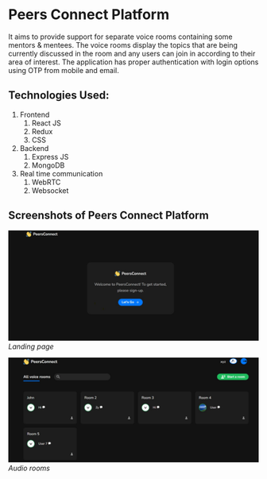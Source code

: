 # Peers Connect Platform
It aims to provide support for separate voice rooms containing some mentors & mentees. The voice rooms display the topics that are being currently discussed in the room and any users can join in according to their area of interest. The application has proper authentication with login options using OTP from mobile and email.

## Technologies Used:
1. Frontend
   1. React JS
   2. Redux
   3. CSS
2. Backend
    1. Express JS
    2. MongoDB
3. Real time communication
    1. WebRTC
    2. Websocket

## Screenshots of Peers Connect Platform
![Main page of the webapp](/images/WhatsApp_Image_2023-02-15_at_00.37.36.jpeg)*Landing page*

![Main page of the webapp](/images/WhatsApp_Image_2023-02-15_at_00.39.11.jpeg)*Audio rooms*
